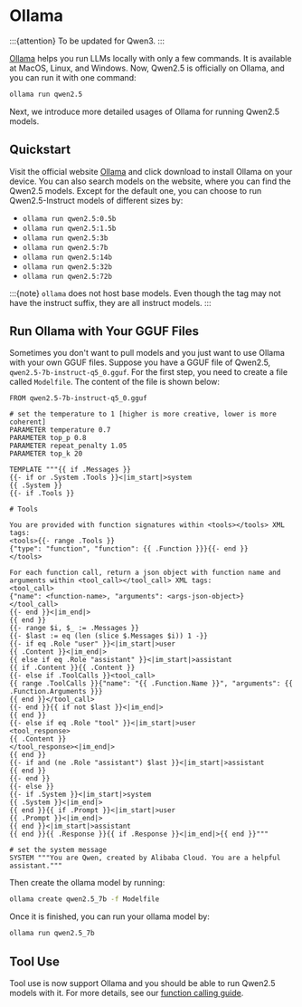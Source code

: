 # Ollama

:::{attention}
To be updated for Qwen3.
:::

[Ollama](https://ollama.com/) helps you run LLMs locally with only a few commands.
It is available at MacOS, Linux, and Windows.
Now, Qwen2.5 is officially on Ollama, and you can run it with one command:

```bash
ollama run qwen2.5
```

Next, we introduce more detailed usages of Ollama for running Qwen2.5 models.

## Quickstart

Visit the official website [Ollama](https://ollama.com/) and click download to install Ollama on your device.
You can also search models on the website, where you can find the Qwen2.5 models.
Except for the default one, you can choose to run Qwen2.5-Instruct models of different sizes by:

- `ollama run qwen2.5:0.5b`
- `ollama run qwen2.5:1.5b`
- `ollama run qwen2.5:3b`
- `ollama run qwen2.5:7b`
- `ollama run qwen2.5:14b`
- `ollama run qwen2.5:32b`
- `ollama run qwen2.5:72b`

:::{note}
`ollama` does not host base models.
Even though the tag may not have the instruct suffix, they are all instruct models.
:::

## Run Ollama with Your GGUF Files

Sometimes you don't want to pull models and you just want to use Ollama with your own GGUF files.
Suppose you have a GGUF file of Qwen2.5, `qwen2.5-7b-instruct-q5_0.gguf`.
For the first step, you need to create a file called `Modelfile`.
The content of the file is shown below:

```text
FROM qwen2.5-7b-instruct-q5_0.gguf

# set the temperature to 1 [higher is more creative, lower is more coherent]
PARAMETER temperature 0.7
PARAMETER top_p 0.8
PARAMETER repeat_penalty 1.05
PARAMETER top_k 20

TEMPLATE """{{ if .Messages }}
{{- if or .System .Tools }}<|im_start|>system
{{ .System }}
{{- if .Tools }}

# Tools

You are provided with function signatures within <tools></tools> XML tags:
<tools>{{- range .Tools }}
{"type": "function", "function": {{ .Function }}}{{- end }}
</tools>

For each function call, return a json object with function name and arguments within <tool_call></tool_call> XML tags:
<tool_call>
{"name": <function-name>, "arguments": <args-json-object>}
</tool_call>
{{- end }}<|im_end|>
{{ end }}
{{- range $i, $_ := .Messages }}
{{- $last := eq (len (slice $.Messages $i)) 1 -}}
{{- if eq .Role "user" }}<|im_start|>user
{{ .Content }}<|im_end|>
{{ else if eq .Role "assistant" }}<|im_start|>assistant
{{ if .Content }}{{ .Content }}
{{- else if .ToolCalls }}<tool_call>
{{ range .ToolCalls }}{"name": "{{ .Function.Name }}", "arguments": {{ .Function.Arguments }}}
{{ end }}</tool_call>
{{- end }}{{ if not $last }}<|im_end|>
{{ end }}
{{- else if eq .Role "tool" }}<|im_start|>user
<tool_response>
{{ .Content }}
</tool_response><|im_end|>
{{ end }}
{{- if and (ne .Role "assistant") $last }}<|im_start|>assistant
{{ end }}
{{- end }}
{{- else }}
{{- if .System }}<|im_start|>system
{{ .System }}<|im_end|>
{{ end }}{{ if .Prompt }}<|im_start|>user
{{ .Prompt }}<|im_end|>
{{ end }}<|im_start|>assistant
{{ end }}{{ .Response }}{{ if .Response }}<|im_end|>{{ end }}"""

# set the system message
SYSTEM """You are Qwen, created by Alibaba Cloud. You are a helpful assistant."""
```

Then create the ollama model by running:

```bash
ollama create qwen2.5_7b -f Modelfile
```

Once it is finished, you can run your ollama model by:

```bash
ollama run qwen2.5_7b
```

## Tool Use

Tool use is now support Ollama and you should be able to run Qwen2.5 models with it.
For more details, see our [function calling guide](../framework/function_call).